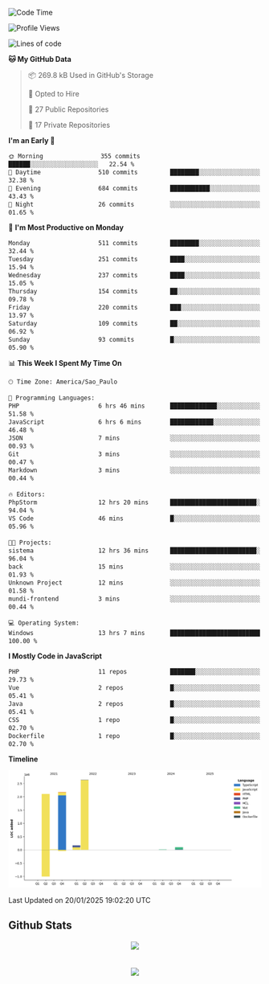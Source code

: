  
<!--START_SECTION:waka-->
![Code Time](http://img.shields.io/badge/Code%20Time-1%2C752%20hrs%208%20mins-blue)

![Profile Views](http://img.shields.io/badge/Profile%20Views-0-blue)

![Lines of code](https://img.shields.io/badge/From%20Hello%20World%20I%27ve%20Written-7.2%20million%20lines%20of%20code-blue)

**🐱 My GitHub Data** 

> 📦 269.8 kB Used in GitHub's Storage 
 > 
> 💼 Opted to Hire
 > 
> 📜 27 Public Repositories 
 > 
> 🔑 17 Private Repositories 
 > 
**I'm an Early 🐤** 

```text
🌞 Morning                355 commits         ██████░░░░░░░░░░░░░░░░░░░   22.54 % 
🌆 Daytime                510 commits         ████████░░░░░░░░░░░░░░░░░   32.38 % 
🌃 Evening                684 commits         ███████████░░░░░░░░░░░░░░   43.43 % 
🌙 Night                  26 commits          ░░░░░░░░░░░░░░░░░░░░░░░░░   01.65 % 
```
📅 **I'm Most Productive on Monday** 

```text
Monday                   511 commits         ████████░░░░░░░░░░░░░░░░░   32.44 % 
Tuesday                  251 commits         ████░░░░░░░░░░░░░░░░░░░░░   15.94 % 
Wednesday                237 commits         ████░░░░░░░░░░░░░░░░░░░░░   15.05 % 
Thursday                 154 commits         ██░░░░░░░░░░░░░░░░░░░░░░░   09.78 % 
Friday                   220 commits         ███░░░░░░░░░░░░░░░░░░░░░░   13.97 % 
Saturday                 109 commits         ██░░░░░░░░░░░░░░░░░░░░░░░   06.92 % 
Sunday                   93 commits          █░░░░░░░░░░░░░░░░░░░░░░░░   05.90 % 
```


📊 **This Week I Spent My Time On** 

```text
🕑︎ Time Zone: America/Sao_Paulo

💬 Programming Languages: 
PHP                      6 hrs 46 mins       █████████████░░░░░░░░░░░░   51.58 % 
JavaScript               6 hrs 6 mins        ████████████░░░░░░░░░░░░░   46.48 % 
JSON                     7 mins              ░░░░░░░░░░░░░░░░░░░░░░░░░   00.93 % 
Git                      3 mins              ░░░░░░░░░░░░░░░░░░░░░░░░░   00.47 % 
Markdown                 3 mins              ░░░░░░░░░░░░░░░░░░░░░░░░░   00.44 % 

🔥 Editors: 
PhpStorm                 12 hrs 20 mins      ████████████████████████░   94.04 % 
VS Code                  46 mins             █░░░░░░░░░░░░░░░░░░░░░░░░   05.96 % 

🐱‍💻 Projects: 
sistema                  12 hrs 36 mins      ████████████████████████░   96.04 % 
back                     15 mins             ░░░░░░░░░░░░░░░░░░░░░░░░░   01.93 % 
Unknown Project          12 mins             ░░░░░░░░░░░░░░░░░░░░░░░░░   01.58 % 
mundi-frontend           3 mins              ░░░░░░░░░░░░░░░░░░░░░░░░░   00.44 % 

💻 Operating System: 
Windows                  13 hrs 7 mins       █████████████████████████   100.00 % 
```

**I Mostly Code in JavaScript** 

```text
PHP                      11 repos            ███████░░░░░░░░░░░░░░░░░░   29.73 % 
Vue                      2 repos             █░░░░░░░░░░░░░░░░░░░░░░░░   05.41 % 
Java                     2 repos             █░░░░░░░░░░░░░░░░░░░░░░░░   05.41 % 
CSS                      1 repo              █░░░░░░░░░░░░░░░░░░░░░░░░   02.70 % 
Dockerfile               1 repo              █░░░░░░░░░░░░░░░░░░░░░░░░   02.70 % 
```



**Timeline**

![Lines of Code chart](https://raw.githubusercontent.com/MaueDev/MaueDev/main/assets/bar_graph.png)


 Last Updated on 20/01/2025 19:02:20 UTC
<!--END_SECTION:waka-->

## Github Stats  
<div align="center"><img src="https://github-readme-stats.vercel.app/api/top-langs/?username=MaueDev&hide_border=true&layout=compact" align="center" /></div>  

<br/>  

<br/>  

<div align="center">
<img src="https://komarev.com/ghpvc/?username=MaueDev&&style=flat-square" align="center" />
</div>  
  

